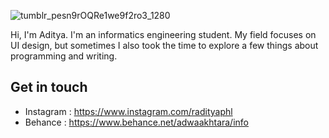 <p align="center">
 
 ![tumblr_pesn9rOQRe1we9f2ro3_1280](https://user-images.githubusercontent.com/61954842/103282802-74d1ce00-4a09-11eb-94aa-bbfadad20496.gif)
 
</p>
Hi, I'm Aditya. I'm an informatics engineering student. My field focuses on UI design, but sometimes I also took the time to explore a few things about programming and writing.

## Get in touch

- Instagram : https://www.instagram.com/radityaphl
- Behance : https://www.behance.net/adwaakhtara/info



